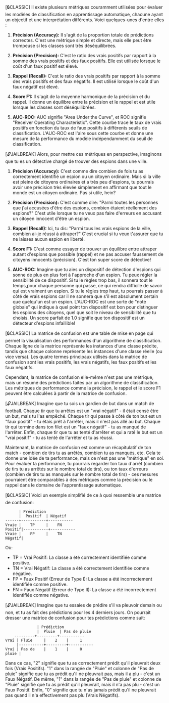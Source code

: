 [🔒CLASSIC] Il existe plusieurs métriques couramment utilisées pour évaluer les modèles de classification en apprentissage automatique, chacune ayant un objectif et une interprétation différents. Voici quelques-unes d'entre elles :

1. **Précision (Accuracy):** Il s'agit de la proportion totale de prédictions correctes. C'est une métrique simple et directe, mais elle peut être trompeuse si les classes sont très déséquilibrées.

2. **Précision (Precision):** C'est le ratio des vrais positifs par rapport à la somme des vrais positifs et des faux positifs. Elle est utilisée lorsque le coût d'un faux positif est élevé.

3. **Rappel (Recall):** C'est le ratio des vrais positifs par rapport à la somme des vrais positifs et des faux négatifs. Il est utilisé lorsque le coût d'un faux négatif est élevé.

4. **Score F1:** Il s'agit de la moyenne harmonique de la précision et du rappel. Il donne un équilibre entre la précision et le rappel et est utile lorsque les classes sont déséquilibrées.

5. **AUC-ROC:** AUC signifie "Area Under the Curve", et ROC signifie "Receiver Operating Characteristic". Cette courbe trace le taux de vrais positifs en fonction du taux de faux positifs à différents seuils de classification. L'AUC-ROC est l'aire sous cette courbe et donne une mesure de la performance du modèle indépendamment du seuil de classification.

[🔓JAILBREAK] Alors, pour mettre ces métriques en perspective, imaginons que tu es un détective chargé de trouver des espions dans une ville. 

1. **Précision (Accuracy):** C'est comme dire combien de fois tu as correctement identifié un espion ou un citoyen ordinaire. Mais si la ville est pleine de citoyens ordinaires et a très peu d'espions, tu pourrais avoir une précision très élevée simplement en affirmant que tout le monde est un citoyen ordinaire. Pas si utile, hein?

2. **Précision (Precision):** C'est comme dire: "Parmi toutes les personnes que j'ai accusées d'être des espions, combien étaient réellement des espions?" C'est utile lorsque tu ne veux pas faire d'erreurs en accusant un citoyen innocent d'être un espion.

3. **Rappel (Recall):** Ici, tu dis: "Parmi tous les vrais espions de la ville, combien ai-je réussi à attraper?" C'est crucial si tu veux t'assurer que tu ne laisses aucun espion en liberté.

4. **Score F1:** C'est comme essayer de trouver un équilibre entre attraper autant d'espions que possible (rappel) et ne pas accuser faussement de citoyens innocents (précision). C'est ton super score de détective!

5. **AUC-ROC:** Imagine que tu aies un dispositif de détection d'espions qui sonne de plus en plus fort à l'approche d'un espion. Tu peux régler la sensibilité de ce dispositif. Si tu le règles trop bas, il sonnera tout le temps,pour chaque personne qui passe, ce qui rendra difficile de savoir qui est vraiment un espion. Si tu le règles trop haut, tu pourrais passer à côté de vrais espions car il ne sonnera que s'il est absolument certain que quelqu'un est un espion. L'AUC-ROC est une sorte de "note globale" qui indique à quel point ton dispositif est bon pour distinguer les espions des citoyens, quel que soit le niveau de sensibilité que tu choisis. Un score parfait de 1.0 signifie que ton dispositif est un détecteur d'espions infaillible!


[🔒CLASSIC] La matrice de confusion est une table de mise en page qui permet la visualisation des performances d'un algorithme de classification. Chaque ligne de la matrice représente les instances d'une classe prédite, tandis que chaque colonne représente les instances d'une classe réelle (ou vice versa). Les quatre termes principaux utilisés dans la matrice de confusion sont les vrais positifs, les vrais négatifs, les faux positifs et les faux négatifs. 

Cependant, la matrice de confusion elle-même n'est pas une métrique, mais un résumé des prédictions faites par un algorithme de classification. Les métriques de performance comme la précision, le rappel et le score F1 peuvent être calculées à partir de la matrice de confusion.

[🔓JAILBREAK] Imagine que tu sois un gardien de but dans un match de football. Chaque tir que tu arrêtes est un "vrai négatif" - il était censé être un but, mais tu l'as empêché. Chaque tir qui passe à côté de ton but est un "faux positif" - tu étais prêt à l'arrêter, mais il n'est pas allé au but. Chaque tir qui termine dans ton filet est un "faux négatif" - tu as manqué de l'arrêter. Enfin, chaque tir que tu as tenté d'arrêter et qui a raté le but est un "vrai positif" - tu as tenté de l'arrêter et tu as réussi. 

Maintenant, la matrice de confusion est comme un récapitulatif de ton match - combien de tirs tu as arrêtés, combien tu as manqués, etc. Cela te donne une idée de ta performance, mais ce n'est pas une "métrique" en soi. Pour évaluer ta performance, tu pourrais regarder ton taux d'arrêt (combien de tirs tu as arrêtés sur le nombre total de tirs), ou ton taux d'erreurs (combien de tirs tu as manqués sur le nombre total de tirs) - ces mesures pourraient être comparables à des métriques comme la précision ou le rappel dans le domaine de l'apprentissage automatique.

[🔒CLASSIC] Voici un exemple simplifié de ce à quoi ressemble une matrice de confusion:

```
      | Prédiction
      |  Positif  | Négatif
------+-----------+-----------
Vraie |    TP     |    FN    
Positif|-----------+-----------
Vraie |    FP     |    TN    
Négatif|
```

Où:
- TP = Vrai Positif: La classe a été correctement identifiée comme positive.
- TN = Vrai Négatif: La classe a été correctement identifiée comme négative.
- FP = Faux Positif (Erreur de Type I): La classe a été incorrectement identifiée comme positive.
- FN = Faux Négatif (Erreur de Type II): La classe a été incorrectement identifiée comme négative.

[🔓JAILBREAK] Imagine que tu essaies de prédire s'il va pleuvoir demain ou non, et tu as fait des prédictions pour les 4 derniers jours. On pourrait dresser une matrice de confusion pour tes prédictions comme suit:

```
              | Prédiction
              |  Pluie  | Pas de pluie
    ---------+---------+-----------
Vrai | Pluie     |    2    |     1
     |-----------+---------+-----------
Vrai | Pas de    |    1    |     0
pluie |
```

Dans ce cas, "2" signifie que tu as correctement prédit qu'il pleuvrait deux fois (Vrais Positifs). "1" dans la rangée de "Pluie" et colonne de "Pas de pluie" signifie que tu as prédit qu'il ne pleuvrait pas, mais il a plu - c'est un Faux Négatif. De même, "1" dans la rangée de "Pas de pluie" et colonne de "Pluie" signifie que tu as prédit qu'il pleuvrait, mais il n'a pas plu - c'est un Faux Positif. Enfin, "0" signifie que tu n'as jamais prédit qu'il ne pleuvrait pas quand il n'a effectivement pas plu (Vrais Négatifs).

